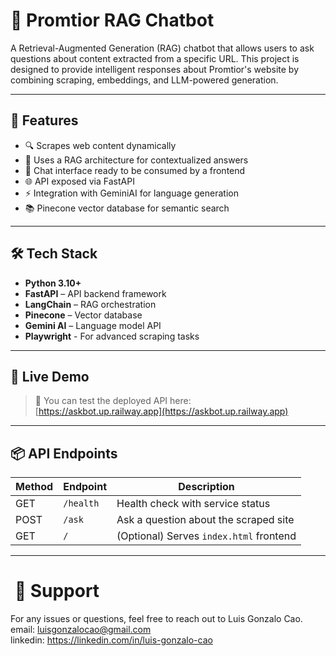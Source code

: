 # 🧠 Promtior RAG Chatbot

A Retrieval-Augmented Generation (RAG) chatbot that allows users to ask questions about content extracted from a specific URL. This project is designed to provide intelligent responses about Promtior's website by combining scraping, embeddings, and LLM-powered generation.

---

## 🚀 Features

- 🔍 Scrapes web content dynamically
- 🧠 Uses a RAG architecture for contextualized answers
- 💬 Chat interface ready to be consumed by a frontend
- 🌐 API exposed via FastAPI
- ⚡ Integration with GeminiAI for language generation
- 📚 Pinecone vector database for semantic search

---

## 🛠️ Tech Stack

- **Python 3.10+**
- **FastAPI** – API backend framework
- **LangChain** – RAG orchestration
- **Pinecone** – Vector database
- **Gemini AI** – Language model API
- **Playwright** - For advanced scraping tasks

---

## 📡 Live Demo

> 🧪 You can test the deployed API here:  
> [https://askbot.up.railway.app](https://askbot.up.railway.app)

---

## 📦 API Endpoints

| Method | Endpoint       | Description                             |
|--------|----------------|-----------------------------------------|
| GET    | `/health`      | Health check with service status        |
| POST   | `/ask`         | Ask a question about the scraped site   |
| GET    | `/`            | (Optional) Serves `index.html` frontend |

---


#  📧 Support
For any issues or questions, feel free to reach out to Luis Gonzalo Cao.        
email: luisgonzalocao@gmail.com           
linkedin: https://linkedin.com/in/luis-gonzalo-cao
